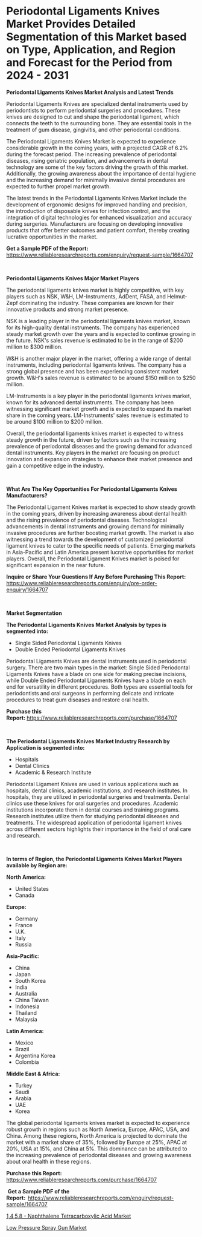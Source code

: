 <p><h1>Periodontal Ligaments Knives Market Provides Detailed Segmentation of this Market based on Type, Application, and Region and Forecast for the Period from 2024 - 2031</h1></p><p><strong>Periodontal Ligaments Knives Market Analysis and Latest Trends</strong></p>
<p><p>Periodontal Ligaments Knives are specialized dental instruments used by periodontists to perform periodontal surgeries and procedures. These knives are designed to cut and shape the periodontal ligament, which connects the teeth to the surrounding bone. They are essential tools in the treatment of gum disease, gingivitis, and other periodontal conditions.</p><p>The Periodontal Ligaments Knives Market is expected to experience considerable growth in the coming years, with a projected CAGR of 6.2% during the forecast period. The increasing prevalence of periodontal diseases, rising geriatric population, and advancements in dental technology are some of the key factors driving the growth of this market. Additionally, the growing awareness about the importance of dental hygiene and the increasing demand for minimally invasive dental procedures are expected to further propel market growth.</p><p>The latest trends in the Periodontal Ligaments Knives Market include the development of ergonomic designs for improved handling and precision, the introduction of disposable knives for infection control, and the integration of digital technologies for enhanced visualization and accuracy during surgeries. Manufacturers are focusing on developing innovative products that offer better outcomes and patient comfort, thereby creating lucrative opportunities in the market.</p></p>
<p><strong>Get a Sample PDF of the Report:&nbsp;</strong> <a href="https://www.reliableresearchreports.com/enquiry/request-sample/1664707">https://www.reliableresearchreports.com/enquiry/request-sample/1664707</a></p>
<p>&nbsp;</p>
<p><strong>Periodontal Ligaments Knives Major Market Players</strong></p>
<p><p>The periodontal ligaments knives market is highly competitive, with key players such as NSK, W&H, LM-Instruments, AdDent, FASA, and Helmut-Zepf dominating the industry. These companies are known for their innovative products and strong market presence. </p><p>NSK is a leading player in the periodontal ligaments knives market, known for its high-quality dental instruments. The company has experienced steady market growth over the years and is expected to continue growing in the future. NSK's sales revenue is estimated to be in the range of $200 million to $300 million.</p><p>W&H is another major player in the market, offering a wide range of dental instruments, including periodontal ligaments knives. The company has a strong global presence and has been experiencing consistent market growth. W&H's sales revenue is estimated to be around $150 million to $250 million.</p><p>LM-Instruments is a key player in the periodontal ligaments knives market, known for its advanced dental instruments. The company has been witnessing significant market growth and is expected to expand its market share in the coming years. LM-Instruments' sales revenue is estimated to be around $100 million to $200 million.</p><p>Overall, the periodontal ligaments knives market is expected to witness steady growth in the future, driven by factors such as the increasing prevalence of periodontal diseases and the growing demand for advanced dental instruments. Key players in the market are focusing on product innovation and expansion strategies to enhance their market presence and gain a competitive edge in the industry.</p></p>
<p>&nbsp;</p>
<p><strong>What Are The Key Opportunities For Periodontal Ligaments Knives Manufacturers?</strong></p>
<p><p>The Periodontal Ligament Knives market is expected to show steady growth in the coming years, driven by increasing awareness about dental health and the rising prevalence of periodontal diseases. Technological advancements in dental instruments and growing demand for minimally invasive procedures are further boosting market growth. The market is also witnessing a trend towards the development of customized periodontal ligament knives to cater to the specific needs of patients. Emerging markets in Asia-Pacific and Latin America present lucrative opportunities for market players. Overall, the Periodontal Ligament Knives market is poised for significant expansion in the near future.</p></p>
<p><strong>Inquire or Share Your Questions If Any Before Purchasing This Report:</strong> <a href="https://www.reliableresearchreports.com/enquiry/pre-order-enquiry/1664707">https://www.reliableresearchreports.com/enquiry/pre-order-enquiry/1664707</a></p>
<p>&nbsp;</p>
<p><strong>Market Segmentation</strong></p>
<p><strong>The Periodontal Ligaments Knives Market Analysis by types is segmented into:</strong></p>
<p><ul><li>Single Sided Periodontal Ligaments Knives</li><li>Double Ended Periodontal Ligaments Knives</li></ul></p>
<p><p>Periodontal Ligaments Knives are dental instruments used in periodontal surgery. There are two main types in the market: Single Sided Periodontal Ligaments Knives have a blade on one side for making precise incisions, while Double Ended Periodontal Ligaments Knives have a blade on each end for versatility in different procedures. Both types are essential tools for periodontists and oral surgeons in performing delicate and intricate procedures to treat gum diseases and restore oral health.</p></p>
<p><strong>Purchase this Report:&nbsp;</strong><a href="https://www.reliableresearchreports.com/purchase/1664707">https://www.reliableresearchreports.com/purchase/1664707</a></p>
<p>&nbsp;</p>
<p><strong>The Periodontal Ligaments Knives Market Industry Research by Application is segmented into:</strong></p>
<p><ul><li>Hospitals</li><li>Dental Clinics</li><li>Academic & Research Institute</li></ul></p>
<p><p>Periodontal Ligament Knives are used in various applications such as hospitals, dental clinics, academic institutions, and research institutes. In hospitals, they are utilized in periodontal surgeries and treatments. Dental clinics use these knives for oral surgeries and procedures. Academic institutions incorporate them in dental courses and training programs. Research institutes utilize them for studying periodontal diseases and treatments. The widespread application of periodontal ligament knives across different sectors highlights their importance in the field of oral care and research.</p></p>
<p>&nbsp;</p>
<p><strong>In terms of Region, the Periodontal Ligaments Knives Market Players available by Region are:</strong></p>
<p>
    <p> <strong> North America: </strong>
        <ul>
            <li>United States</li>
            <li>Canada</li>
        </ul>
        </p> 
    <p> <strong> Europe: </strong>
        <ul>
            <li>Germany</li>
            <li>France</li>
            <li>U.K.</li>
            <li>Italy</li>
            <li>Russia</li>
        </ul>
        </p> 
    <p> <strong> Asia-Pacific: </strong>
        <ul>
            <li>China</li>
            <li>Japan</li>
            <li>South Korea</li>
            <li>India</li>
            <li>Australia</li>
            <li>China Taiwan</li>
            <li>Indonesia</li>
            <li>Thailand</li>
            <li>Malaysia</li>
        </ul>
        </p> 
    <p> <strong> Latin America: </strong>
        <ul>
            <li>Mexico</li>
            <li>Brazil</li>
            <li>Argentina Korea</li>
            <li>Colombia</li>
        </ul>
        </p> 
    <p> <strong> Middle East & Africa: </strong>
        <ul>
            <li>Turkey</li>
            <li>Saudi</li>
            <li>Arabia</li>
            <li>UAE</li>
            <li>Korea</li>
        </ul>
    </p>
    </p>
<p><p>The global periodontal ligaments knives market is expected to experience robust growth in regions such as North America, Europe, APAC, USA, and China. Among these regions, North America is projected to dominate the market with a market share of 35%, followed by Europe at 25%, APAC at 20%, USA at 15%, and China at 5%. This dominance can be attributed to the increasing prevalence of periodontal diseases and growing awareness about oral health in these regions.</p></p>
<p><strong>Purchase this Report: </strong><a href="https://www.reliableresearchreports.com/purchase/1664707">https://www.reliableresearchreports.com/purchase/1664707</a></p>
<p>&nbsp;<strong>Get a Sample PDF of the Report:&nbsp;&nbsp;</strong><a href="https://www.reliableresearchreports.com/enquiry/request-sample/1664707">https://www.reliableresearchreports.com/enquiry/request-sample/1664707</a></p>
<p><strong></strong></p>
<p><p><a href="https://issuu.com/reportprime-2/docs/1458-naphthalene-tetracarboxylic-acid-market-size-">1,4,5,8 - Naphthalene Tetracarboxylic Acid Market</a></p><p><a href="https://issuu.com/reportprime-2/docs/low-pressure-spray-gun-market-size-2030.pptx">Low Pressure Spray Gun Market</a></p></p>